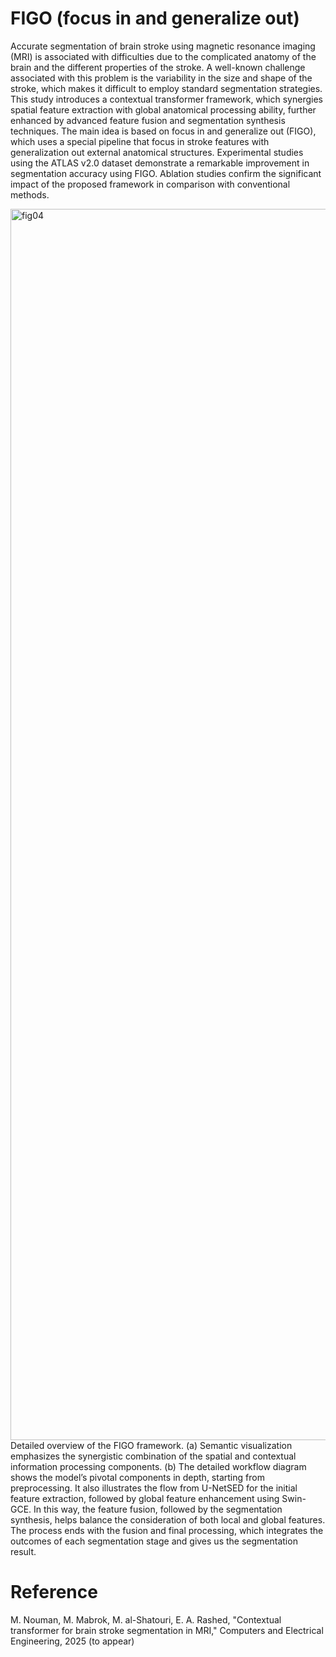 # FIGO (focus in and generalize out)
Accurate segmentation of brain stroke using magnetic resonance imaging (MRI) is associated with difficulties due to the complicated anatomy of the brain and the different properties of the stroke. A well-known challenge associated with this problem is the variability in the size and shape of the stroke, which makes it difficult to employ standard segmentation strategies. This study introduces a contextual transformer framework, which synergies spatial feature extraction with global anatomical processing ability, further enhanced by advanced feature fusion and segmentation synthesis techniques. The main idea is based on focus in and generalize out (FIGO), which uses a special pipeline that focus in stroke features with generalization out external anatomical structures. Experimental studies using the ATLAS v2.0 dataset demonstrate a remarkable improvement in segmentation accuracy using FIGO. Ablation studies confirm the significant impact of the proposed framework in comparison with conventional methods.

<img width="1800" height="1970" alt="fig04" src="https://github.com/user-attachments/assets/e2381847-22cf-4700-a6f9-1a2a4aea1991" />
Detailed overview of the FIGO framework. (a) Semantic visualization emphasizes the synergistic combination of the spatial and contextual information processing components. (b) The detailed workflow diagram shows the model’s pivotal components in depth, starting from preprocessing. It also illustrates the flow from U-NetSED for the initial feature extraction, followed by global feature enhancement using Swin-GCE. In this way, the feature fusion, followed by the segmentation synthesis, helps balance the consideration of both local and global features. The process ends with the fusion and final processing, which integrates the outcomes of each segmentation stage and gives us the segmentation result.

# Reference
M. Nouman, M. Mabrok, M. al-Shatouri, E. A. Rashed, "Contextual transformer for brain stroke segmentation in MRI," Computers and Electrical Engineering​, 2025 (to appear)
